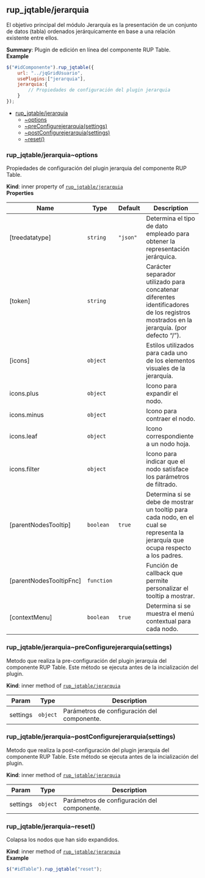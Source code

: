 <a name="module_rup_jqtable/jerarquia"></a>

## rup\_jqtable/jerarquia
El objetivo principal del módulo Jerarquía es la presentación de un conjunto de datos (tabla) ordenados jerárquicamente en base a una relación existente entre ellos.

**Summary**: Plugin de edición en línea del componente RUP Table.  
**Example**  
```js
$("#idComponente").rup_jqtable({	url: "../jqGridUsuario",	usePlugins:["jerarquia"],	jerarquia:{		// Propiedades de configuración del plugin jerarquia	}});
```

* [rup_jqtable/jerarquia](#module_rup_jqtable/jerarquia)
    * [~options](#module_rup_jqtable/jerarquia..options)
    * [~preConfigurejerarquia(settings)](#module_rup_jqtable/jerarquia..preConfigurejerarquia)
    * [~postConfigurejerarquia(settings)](#module_rup_jqtable/jerarquia..postConfigurejerarquia)
    * [~reset()](#module_rup_jqtable/jerarquia..reset)

<a name="module_rup_jqtable/jerarquia..options"></a>

### rup_jqtable/jerarquia~options
Propiedades de configuración del plugin jerarquia del componente RUP Table.

**Kind**: inner property of [<code>rup\_jqtable/jerarquia</code>](#module_rup_jqtable/jerarquia)  
**Properties**

| Name | Type | Default | Description |
| --- | --- | --- | --- |
| [treedatatype] | <code>string</code> | <code>&quot;json&quot;</code> | Determina el tipo de dato empleado para obtener la representación jerárquica. |
| [token] | <code>string</code> |  | Carácter separador utilizado para concatenar diferentes identificadores de los registros mostrados en la jerarquía. (por defecto “/”). |
| [icons] | <code>object</code> |  | Estilos utilizados para cada uno de los elementos visuales de la jerarquía. |
| icons.plus | <code>object</code> |  | Icono para expandir el nodo. |
| icons.minus | <code>object</code> |  | Icono para contraer el nodo. |
| icons.leaf | <code>object</code> |  | Icono correspondiente a un nodo hoja. |
| icons.filter | <code>object</code> |  | Icono para indicar que el nodo satisface los parámetros de filtrado. |
| [parentNodesTooltip] | <code>boolean</code> | <code>true</code> | Determina si se debe de mostrar un tooltip para cada nodo, en el cual se representa la jerarquía que ocupa respecto a los padres. |
| [parentNodesTooltipFnc] | <code>function</code> | <code></code> | Función de callback que permite personalizar el tooltip a mostrar. |
| [contextMenu] | <code>boolean</code> | <code>true</code> | Determina si se muestra el menú contextual para cada nodo. |

<a name="module_rup_jqtable/jerarquia..preConfigurejerarquia"></a>

### rup_jqtable/jerarquia~preConfigurejerarquia(settings)
Metodo que realiza la pre-configuración del plugin jerarquia del componente RUP Table.Este método se ejecuta antes de la incialización del plugin.

**Kind**: inner method of [<code>rup\_jqtable/jerarquia</code>](#module_rup_jqtable/jerarquia)  

| Param | Type | Description |
| --- | --- | --- |
| settings | <code>object</code> | Parámetros de configuración del componente. |

<a name="module_rup_jqtable/jerarquia..postConfigurejerarquia"></a>

### rup_jqtable/jerarquia~postConfigurejerarquia(settings)
Metodo que realiza la post-configuración del plugin jerarquia del componente RUP Table.Este método se ejecuta antes de la incialización del plugin.

**Kind**: inner method of [<code>rup\_jqtable/jerarquia</code>](#module_rup_jqtable/jerarquia)  

| Param | Type | Description |
| --- | --- | --- |
| settings | <code>object</code> | Parámetros de configuración del componente. |

<a name="module_rup_jqtable/jerarquia..reset"></a>

### rup_jqtable/jerarquia~reset()
Colapsa los nodos que han sido expandidos.

**Kind**: inner method of [<code>rup\_jqtable/jerarquia</code>](#module_rup_jqtable/jerarquia)  
**Example**  
```js
$("#idTable").rup_jqtable("reset");
```
